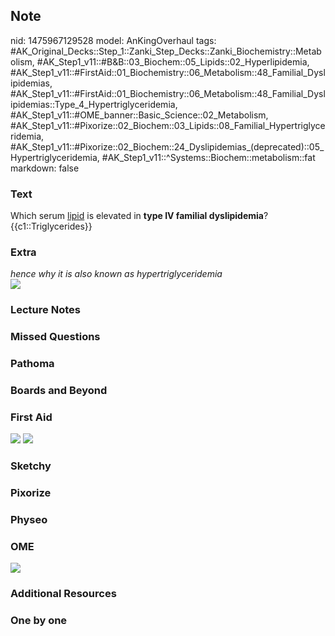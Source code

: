 ## Note
nid: 1475967129528
model: AnKingOverhaul
tags: #AK_Original_Decks::Step_1::Zanki_Step_Decks::Zanki_Biochemistry::Metabolism, #AK_Step1_v11::#B&B::03_Biochem::05_Lipids::02_Hyperlipidemia, #AK_Step1_v11::#FirstAid::01_Biochemistry::06_Metabolism::48_Familial_Dyslipidemias, #AK_Step1_v11::#FirstAid::01_Biochemistry::06_Metabolism::48_Familial_Dyslipidemias::Type_4_Hypertriglyceridemia, #AK_Step1_v11::#OME_banner::Basic_Science::02_Metabolism, #AK_Step1_v11::#Pixorize::02_Biochem::03_Lipids::08_Familial_Hypertriglyceridemia, #AK_Step1_v11::#Pixorize::02_Biochem::24_Dyslipidemias_(deprecated)::05_Hypertriglyceridemia, #AK_Step1_v11::^Systems::Biochem::metabolism::fat
markdown: false

### Text
<div>
  Which serum <u>lipid</u> is elevated in <b>type IV familial
  dyslipidemia</b>?
</div>
<div>
  {{c1::Triglycerides}}
</div>

### Extra
<div>
  <i>hence why it is also known as hypertriglyceridemia</i>
</div>
<div><img src="paste-427963426275767.jpg"></div>

### Lecture Notes


### Missed Questions


### Pathoma


### Boards and Beyond


### First Aid
<img src="tmp7Kv65S.png"> <img src="tmpkMpd4d.png">

### Sketchy


### Pixorize


### Physeo


### OME
<div class="ome-widget">
  <a href=
  "https://onlinemeded.org/spa/metabolism?ref=anki"><img src=
  "_OME_AnkiFlashcards_Topic_4.png"></a>
</div>

### Additional Resources


### One by one

